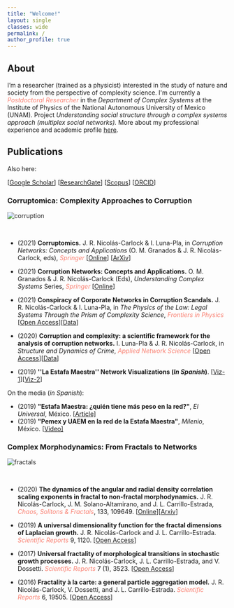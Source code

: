 ```yaml
---
title: "Welcome!"
layout: single
classes: wide
permalink: /
author_profile: true
---
```


## About

I’m a researcher (trained as a physicist) interested in the study of nature and society from the perspective of complexity science. I'm currently a <span style="color:Salmon">_Postdoctoral Researcher_</span> in the _Department of Complex Systems_ at the Institute of Physics of the National Autonomous University of Mexico (UNAM). Project _Understanding social structure through a complex systems approach (multiplex social networks)._ More about my professional experience and academic profile [here](https://jrncarlock.github.io/cv/). 

<!--
## Contact information
-->

## Publications

Also here:

\[[Google Scholar](https://scholar.google.com/citations?user=Tpqh9iwAAAAJ&hl=en)\] 
\[[ResearchGate](https://www.researchgate.net/profile/J_Nicolas-Carlock)\] 
\[[Scopus](https://www.scopus.com/authid/detail.uri?authorId=57074110400)\] 
\[[ORCID](http://orcid.org/0000-0003-4065-372X)\]

### Corruptomica: Complexity Approaches to Corruption

<img src="{{ site.url }}{{ site.baseurl }}/assets/images/banner1.png" alt="corruption" class="full" style="opacity:0.95;filter:alpha(opacity=95);">

&nbsp;

* (2021) **Corruptomics.** J. R. Nicolás-Carlock & I. Luna-Pla, in _Corruption Networks: Concepts and Applications_ (O. M. Granados & J. R. Nicolás-Carlock, eds), <span style="color:Salmon">*Springer*</span> \[[Online](https://doi.org/10.1007/978-3-030-81484-7_9)\] \[[ArXiv](https://arxiv.org/abs/2112.13780)\] 

* (2021) **Corruption Networks: Concepts and Applications.** O. M. Granados & J. R. Nicolás-Carlock (Eds), _Understanding Complex Systems_ Series, <span style="color:Salmon">*Springer*</span> \[[Online](https://doi.org/10.1007/978-3-030-81484-7)\]

* (2021) **Conspiracy of Corporate Networks in Corruption Scandals.** J. R. Nicolás-Carlock & I. Luna-Pla, in _The Physics of the Law: Legal Systems Through the Prism of Complexity Science_, <span style="color:Salmon">*Frontiers in Physics*</span> \[[Open Access](https://doi.org/10.3389/fphy.2021.667471)\]\[[Data](https://doi.org/10.6084/m9.figshare.13847612)\]

* (2020) **Corruption and complexity: a scientific framework for the analysis of corruption networks.** I. Luna-Pla & J. R. Nicolás-Carlock, in _Structure and Dynamics of Crime_, <span style="color:Salmon">*Applied Network Science*</span> \[[Open Access](https://doi.org/10.1007/s41109-020-00258-2)\]\[[Data](https://doi.org/10.6084/m9.figshare.12830561)\]

* (2019) **''La Estafa Maestra'' Network Visualizations (_In Spanish_)**. \[[Viz-1](https://oci.juridicas.unam.mx/detalle-casos-de-estudio/113/diagrama-de-red-%22estafa-maestra%22)\]\[[Viz-2](https://oci.juridicas.unam.mx/detalle-casos-de-estudio/114/diagrama-de-red-%22estafa-maestra-convenios%22)\]

On the media (_in Spanish_):

* (2019) **"Estafa Maestra: ¿quién tiene más peso en la red?"**, _El Universal_, México. \[[Article\]](https://www.eluniversal.com.mx/opinion/issa-luna-pla/estafa-maestra-quien-tiene-mas-peso-en-la-red?)
* (2019) **"Pemex y UAEM en la red de la Estafa Maestra"**, _Milenio_, México. \[[Video\]](https://www.youtube.com/watch?v=zqWOV565TKc)

<!--
| <a href="https://doi.org/10.1007/978-3-030-81484-7"> <img src="{{ site.url }}{{ site.baseurl }}/assets/images/corruption_book.jpg" width="150"> </a>|
-->

### Complex Morphodynamics: From Fractals to Networks

<img src="{{ site.url }}{{ site.baseurl }}/assets/images/banner2.png" alt="fractals" class="full" style="opacity:0.95;filter:alpha(opacity=95);">

&nbsp;

* (2020) **The dynamics of the angular and radial density correlation scaling exponents in fractal to non-fractal morphodynamics.** J. R. Nicolás-Carlock, J. M. Solano-Altamirano, and J. L. Carrillo-Estrada, <span style="color:Salmon">*Chaos, Solitons & Fractals*</span>, 133, 109649. \[[Online](https://doi.org/10.1016/j.chaos.2020.109649)\]\[[Arxiv](https://arxiv.org/abs/1803.03715)\]

* (2019) **A universal dimensionality function for the fractal dimensions of Laplacian growth.** J. R. Nicolás-Carlock and J. L. Carrillo-Estrada. <span style="color:Salmon">*Scientific Reports*</span> 9, 1120. \[[Open Access](https://doi.org/10.1038/s41598-018-38084-3)\]

* (2017) **Universal fractality of morphological transitions in stochastic growth processes.** J. R. Nicolás-Carlock, J. L. Carrillo-Estrada, and V. Dossetti. <span style="color:Salmon">*Scientific Reports*</span> 7 (1), 3523. \[[Open Access](https://doi.org/10.1038/s41598-017-03491-5)\]

* (2016) **Fractality à la carte: a general particle aggregation model.** J. R. Nicolás-Carlock, V. Dossetti, and J. L. Carrillo-Estrada. <span style="color:Salmon">*Scientific Reports*</span> 6, 19505. \[[Open Access](https://doi.org/10.1038/srep19505)\]

<!--
## Complexity Science
-->

